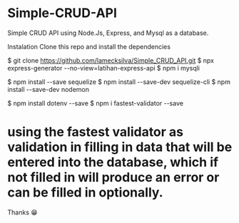 # Simple-CRUD-API
Simple CRUD API using Node.Js, Express, and Mysql as a database. 

Instalation
Clone this repo and install the dependencies

$ git clone https://github.com/lamecksilva/Simple_CRUD_API.git
$ npx express-generator --no-view=latihan-express-api
$ npm i mysqli

$ npm install --save sequelize
$ npm install --save-dev sequelize-cli
$ npm install --save-dev nodemon

$ npm install dotenv --save
$ npm i fastest-validator --save
 # using the fastest validator as validation in filling in data that will be entered into the database, which if not filled in will produce an error or can be filled in optionally.

Thanks 😁

